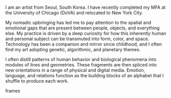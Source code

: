 I am an artist from Seoul, South Korea. I have recently completed my MFA at the University of Chicago (DoVA) and relocated to New York City. 

My nomadic upbringing has led me to pay attention to the spatial and emotional gaps that are present between people, objects, and everything else. My practice is driven by a deep curiosity for how this inherently human and personal subject can be transmuted into form, color, and space. Technology has been a companion and mirror since childhood, and I often find my art adopting genetic, algorithmic, and planetary themes.

I often distill patterns of human behavior and biological phenomena into modules of lines and geometries. These fragments are then spliced into new orientations in a range of physical and digital media. Emotion, language, and relations function as the building blocks of an alphabet that I shuffle to produce each work. 

frames
